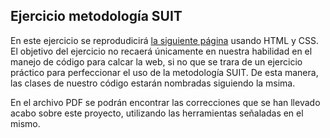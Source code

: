 ## Ejercicio metodología SUIT

En este ejercicio se reprodudicirá [la siguiente página](https://github.com/user-attachments/files/15568108/Diseno.pdf) usando HTML y CSS. El objetivo del ejercicio no recaerá únicamente en nuestra habilidad en el manejo de código para calcar la web, si no que se trara de un ejercicio práctico para perfeccionar el uso de la metodología SUIT. De esta manera, las clases de nuestro código estarán nombradas siguiendo la msima.


En el archivo PDF se podrán encontrar las correcciones que se han llevado acabo sobre este proyecto, utilizando las herramientas señaladas en el mismo.







